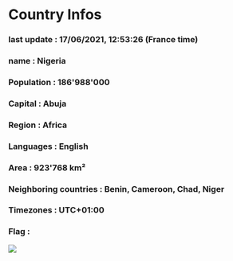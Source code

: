 # Country  Infos
### last update : 17/06/2021, 12:53:26 (France time)

### name : Nigeria
### Population : 186'988'000
### Capital : Abuja
### Region : Africa
### Languages : English
### Area : 923'768 km²
### Neighboring countries : Benin, Cameroon, Chad, Niger
### Timezones : UTC+01:00

### Flag :
![](https://restcountries.eu/data/nga.svg)